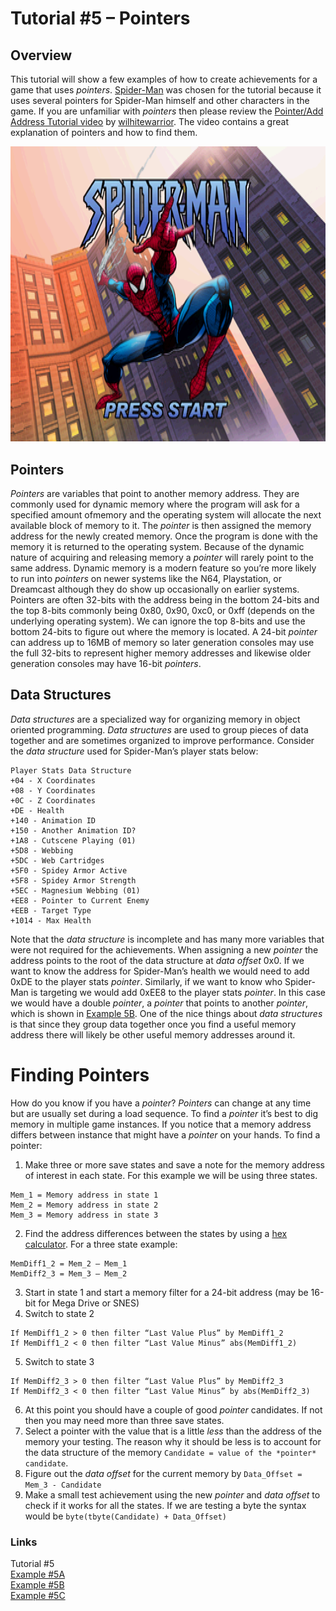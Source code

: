 # Tutorial #5 – Pointers
## Overview
This tutorial will show a few examples of how to create achievements for a game that uses *pointers*. [Spider-Man](https://retroachievements.org/game/11319) was chosen for the tutorial because it uses several pointers for Spider-Man himself and other characters in the game.  If you are unfamiliar with *pointers* then please review the [Pointer/Add Address Tutorial video](https://youtu.be/_gk0vYYlm-E) by [wilhitewarrior](https://retroachievements.org/user/wilhitewarrior). The video contains a great explanation of pointers and how to find them.<br>
 
![Spider-Man Title Screen](Spiderman_Title.png)
## Pointers
*Pointers* are variables that point to another memory address. They are commonly used for dynamic memory where the program will ask for a specified amount ofmemory and the operating system will allocate the next available block of memory to it.  The *pointer* is then assigned the memory address for the newly created memory.  Once the program is done with the memory it is returned to the operating system.  Because of the dynamic nature of acquiring and releasing memory a *pointer* will rarely point to the same address.
Dynamic memory is a modern feature so you’re more likely to run into *pointers* on newer systems like the N64, Playstation, or Dreamcast although they do show up occasionally on earlier systems.  Pointers are often 32-bits with the address being in the bottom 24-bits and the top 8-bits commonly being 0x80, 0x90, 0xc0, or 0xff  (depends on the underlying operating system).  We can ignore the top 8-bits and use the bottom 24-bits to figure out where the memory is located.  A 24-bit *pointer* can address up to 16MB of memory so later generation consoles may use the full 32-bits to represent higher memory addresses and likewise older generation consoles may have 16-bit *pointers*.
## Data Structures
*Data structures* are a specialized way for organizing memory in object oriented programming. *Data structures* are used to group pieces of data together and are sometimes organized to improve performance.  Consider the *data structure* used for Spider-Man’s player stats below:
```
Player Stats Data Structure
+04 - X Coordinates
+08 - Y Coordinates
+0C - Z Coordinates
+DE - Health
+140 - Animation ID
+150 - Another Animation ID?
+1A8 - Cutscene Playing (01)
+5D8 - Webbing
+5DC - Web Cartridges
+5F0 - Spidey Armor Active
+5F8 - Spidey Armor Strength
+5EC - Magnesium Webbing (01)
+EE8 - Pointer to Current Enemy
+EEB - Target Type
+1014 - Max Health
```
Note that the *data structure* is incomplete and has many more variables that were not required for the achievements. When assigning a new *pointer* the address points to the root of the data structure at *data offset* 0x0.  If we want to know the address for Spider-Man’s health we would need to add 0xDE to the player stats *pointer*. Similarly, if we want to know who Spider-Man is targeting we would add 0xEE8 to the player stats *pointer*.  In this case we would have a double *pointer*, a *pointer* that points to another *pointer*, which is shown in [Example 5B](Example_5B.md).  One of the nice things about *data structures* is that since they group data together once you find a useful memory address there will likely be other useful memory addresses around it.
# Finding Pointers
How do you know if you have a *pointer*? *Pointers* can change at any time but are usually set during a load sequence.  To find a *pointer* it’s best to dig memory in multiple game instances. If you notice that a memory address differs between instance that might have a *pointer* on your hands.  To find a pointer:
1)	Make three or more save states and save a note for the memory address of interest in each state.  For this example we will be using three states.
```
Mem_1 = Memory address in state 1
Mem_2 = Memory address in state 2
Mem_3 = Memory address in state 3
```
2)	Find the address differences between the states by using a [hex calculator](https://www.calculator.net/hex-calculator.html).  For a three state example:
```
MemDiff1_2 = Mem_2 – Mem_1
MemDiff2_3 = Mem_3 – Mem_2
```
3)	Start in state 1 and start a memory filter for a 24-bit address (may be 16-bit for Mega Drive or SNES)
4)	Switch to state 2 
```
If MemDiff1_2 > 0 then filter “Last Value Plus” by MemDiff1_2
If MemDiff1_2 < 0 then filter “Last Value Minus” abs(MemDiff1_2)
```
5)	Switch to state 3 
```
If MemDiff2_3 > 0 then filter “Last Value Plus” by MemDiff2_3
If MemDiff2_3 < 0 then filter “Last Value Minus” by abs(MemDiff2_3)
```
6)	At this point you should have a couple of good *pointer* candidates. If not then you may need more than three save states.
7)	Select a pointer with the value that is a little *less* than the address of the memory your testing.  The reason why it should be less is to account for the data structure of the memory ```Candidate = value of the *pointer* candidate```.
8)	Figure out the *data offset* for the current memory by ```Data_Offset = Mem_3 - Candidate```
9)	Make a small test achievement using the new *pointer* and *data offset* to check if it works for all the states. If we are testing a byte the syntax would be ```byte(tbyte(Candidate) + Data_Offset)```

### Links
Tutorial #5<br>
[Example #5A](Example_5A.md)<br>
[Example #5B](Example_5B.md)<br>
[Example #5C](Example_5C.md)